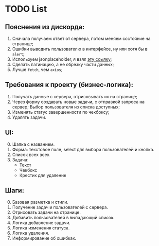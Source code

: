 # TODO List

## Пояснения из дискорда:
1. Сначала получаем ответ от сервера, потом меняем состояние на странице;
2. Ошибки выводить пользователю в интерфейсе, ну или хотя бы в `alert`;
3. Используем jsonplaceholder, я взял [эту ссылку](https://jsonplaceholder.typicode.com/todos);
4. Сделать пагинацию, а не обрезку части данных;
5. Лучше `fetch`, чем `axios`; 


## Требования к проекту (бизнес-логика):
1. Получать данные с сервера, отрисовывать их на странице;
2. Через форму создавать новые задачи, с отправкой запроса на сервер;
   Выбор пользователя из списка доступных;
3. Изменять статус завершенности по чекбоксу;
4. Удалять задачи.

## UI:
0. Шапка с названием.
1. Форма: текстовое поле, select для выбора пользователей и кнопка.
2. Список всех всех.
3. Задача:
   - Текст
   - Чекбокс
   - Крестик для удаление

## Шаги:
0. Базовая разметка и стили.
1. Получение задач и пользователей с сервера.
2. Отрисовать задачи на странице.
3. Добавить пользователей в выпадающий список.
4. Логика добавление задачи.
5. Логика изменения статуса.
6. Логика удаления.
7. Информирование об ошибках.